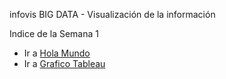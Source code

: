 infovis BIG DATA - Visualización de la información


Indice de la Semana 1


* Ir a [Hola Mundo](https://leito1981.github.io/infovis/s1/holamundo.html)
* Ir a [Grafico Tableau](https://leito1981.github.io/infovis/s1/Tableau.html)
